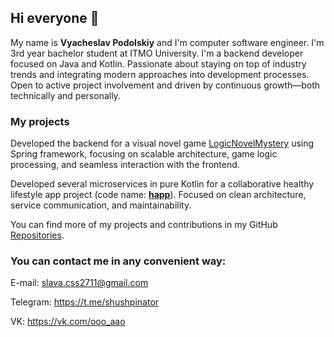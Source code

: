 ## Hi everyone 👋
My name is **Vyacheslav Podolskiy** and I'm computer software engineer. I'm 3rd year bachelor student at ITMO University. I'm a backend developer focused on Java and Kotlin. Passionate about staying on top of industry trends and integrating modern approaches into development processes. Open to active project involvement and driven by continuous growth—both technically and personally.

### My projects
Developed the backend for a visual novel game [LogicNovelMystery](https://github.com/Vad1mChK/LogicNovelMystery) using Spring framework, focusing on scalable architecture, game logic processing, and seamless interaction with the frontend.

Developed several microservices in pure Kotlin for a collaborative healthy lifestyle app project (code name: [**happ**](https://github.com/BARSHunters/happ-backend)). Focused on clean architecture, service communication, and maintainability.

You can find more of my projects and contributions in my GitHub [Repositories](https://github.com/DemonM1x?tab=repositories).

### You can contact me in any convenient way:
E-mail: slava.css2711@gmail.com

Telegram: https://t.me/shushpinator

VK: https://vk.com/ooo_aao
<!--
**DemonM1x/DemonM1x** is a ✨ _special_ ✨ repository because its `README.md` (this file) appears on your GitHub profile.

Here are some ideas to get you started:

- 🔭 I’m currently working on ...
- 🌱 I’m currently learning ...
- 👯 I’m looking to collaborate on ...
- 🤔 I’m looking for help with ...
- 💬 Ask me about ...
- 📫 How to reach me: ...
- 😄 Pronouns: ...
- ⚡ Fun fact: ...
-->
